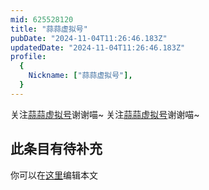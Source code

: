```yaml
---
mid: 625528120
title: "蒜蒜虚拟号"
pubDate: "2024-11-04T11:26:46.183Z"
updatedDate: "2024-11-04T11:26:46.183Z"
profile:
  {
    Nickname: ["蒜蒜虚拟号"],
  }
---
```


关注[蒜蒜虚拟号](https://space.bilibili.com/625528120)谢谢喵~ 关注[蒜蒜虚拟号](https://space.bilibili.com/625528120)谢谢喵~

## 此条目有待补充
你可以在[这里](https://github.com/Yuhanawa/VTuber.ICU-Content/edit/master/v/蒜蒜虚拟号/index.md)编辑本文
